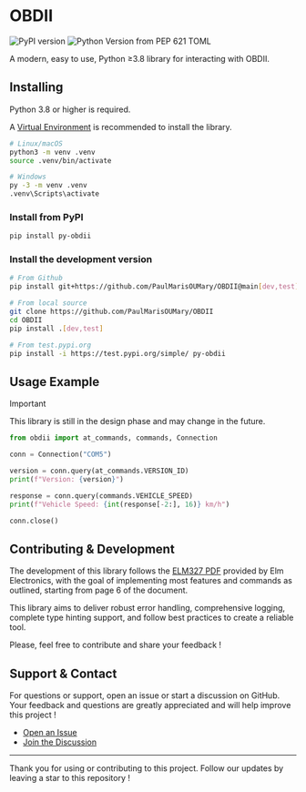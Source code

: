 # OBDII

<!-- https://shields.io/ -->
![PyPI version](https://img.shields.io/pypi/v/py-obdii?label=pypi&logo=pypi&logoColor=white&link=https%3A%2F%2Fpypi.org%2Fproject%2Fpy-obdii)
![Python Version from PEP 621 TOML](https://img.shields.io/python/required-version-toml?tomlFilePath=https%3A%2F%2Fraw.githubusercontent.com%2FPaulMarisOUMary%2FOBDII%2Fmain%2Fpyproject.toml&logo=python&logoColor=white&label=python)
<!-- ![Tests](https://img.shields.io/github/actions/workflow/status/PaulMarisOUMary/OBDII/pytest.yml?branch=main&label=pytest&logoColor=white&logo=pytest) -->
<!-- ![Contributors](https://img.shields.io/github/contributors/PaulMarisOUMary/OBDII?label=contributors&color=informational&logo=github&logoColor=white) -->

<!-- https://github.com/simple-icons/simple-icons/blob/3be056d3cf17acbd8a06325889ce4e70bdea3c4c/slugs.md -->

A modern, easy to use, Python ≥3.8 library for interacting with OBDII.

## Installing

Python 3.8 or higher is required.

A [Virtual Environment](https://docs.python.org/3/library/venv.html) is recommended to install the library.

```bash
# Linux/macOS
python3 -m venv .venv
source .venv/bin/activate

# Windows
py -3 -m venv .venv
.venv\Scripts\activate
```

### Install from PyPI

```bash
pip install py-obdii
```

### Install the development version

```bash
# From Github
pip install git+https://github.com/PaulMarisOUMary/OBDII@main[dev,test]

# From local source
git clone https://github.com/PaulMarisOUMary/OBDII
cd OBDII
pip install .[dev,test]

# From test.pypi.org
pip install -i https://test.pypi.org/simple/ py-obdii
```

## Usage Example

> [!IMPORTANT]
> This library is still in the design phase and may change in the future.

```python
from obdii import at_commands, commands, Connection

conn = Connection("COM5")

version = conn.query(at_commands.VERSION_ID)
print(f"Version: {version}")

response = conn.query(commands.VEHICLE_SPEED)
print(f"Vehicle Speed: {int(response[-2:], 16)} km/h")

conn.close()
```

## Contributing & Development

The development of this library follows the [ELM327 PDF](/docs/ELM327.PDF) provided by Elm Electronics, with the goal of implementing most features and commands as outlined, starting from page 6 of the document.

This library aims to deliver robust error handling, comprehensive logging, complete type hinting support, and follow best practices to create a reliable tool.

Please, feel free to contribute and share your feedback !

## Support & Contact

For questions or support, open an issue or start a discussion on GitHub.
Your feedback and questions are greatly appreciated and will help improve this project !

- [Open an Issue](https://github.com/PaulMarisOUMary/OBDII/issues)
- [Join the Discussion](https://github.com/PaulMarisOUMary/OBDII/discussions)

---

Thank you for using or contributing to this project.
Follow our updates by leaving a star to this repository !